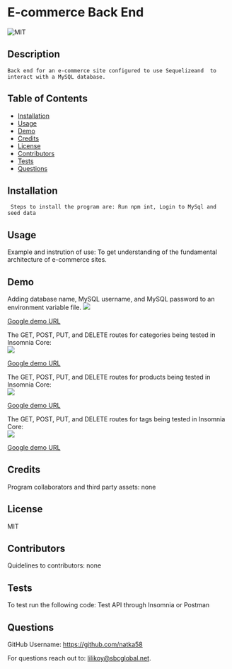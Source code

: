  #  E-commerce Back End 
  
  
 ![MIT](https://img.shields.io/badge/license-MIT-yellow.svg) 
  
  
  ## Description
    Back end for an e-commerce site configured to use Sequelizeand  to interact with a MySQL database. 
    
  ## Table of Contents
  * [Installation](#installation)
  * [Usage](#usage) 
  * [Demo](#demo)
  * [Credits](#credits)
  * [License](#license)
  * [Contributors](#contributors)
  * [Tests](#tests)
  * [Questions](#questions)
  
   ## Installation
     Steps to install the program are: Run npm int, Login to MySql and seed data
 
   
  ## Usage
  Example and instrution of use: To get understanding of the fundamental architecture of e-commerce sites.

  ## Demo
Adding database name, MySQL username, and MySQL password to an environment variable file.
![](./images/seed.gif) 

[Google demo URL](https://drive.google.com/file/d/1JQS-91BPADUss6sRlVO26NrHMrtyYUGp/view) 


The GET, POST, PUT, and DELETE routes for categories being tested in Insomnia Core: \
![](./images/categories.gif) 

[Google demo URL](https://drive.google.com/file/d/1QYf2--Lz7KgYhbLZa8w9s8NZ8GoWGXRV/view)

The GET, POST, PUT, and DELETE routes for products being tested in Insomnia Core: \
![](./images/products.gif) 

[Google demo URL](https://drive.google.com/file/d/1t-RlCH3aSx9vfLB51ZeMsa2SFCNO1RwB/view)

The GET, POST, PUT, and DELETE routes for tags being tested in Insomnia Core: \
![](./images/tags.gif) 

[Google demo URL](https://drive.google.com/file/d/1FlvBqbC5V8exmZFbhxlCLS8S180ptmmv/view)

  
  ## Credits
   Program collaborators and third party assets: none
  
  ## License
  MIT
  
  ## Contributors
   Quidelines to contributors: none

  ## Tests
   To test run the following code: Test API through Insomnia or Postman 
  
    
  ## Questions
  
 GitHub Username: https://github.com/natka58 
  
 For questions reach out to: lilikoy@sbcglobal.net.

